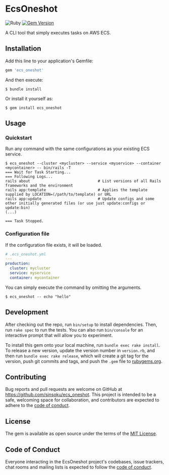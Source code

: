 # EcsOneshot

![Ruby](https://github.com/sinsoku/ecs_oneshot/workflows/Ruby/badge.svg)
[![Gem Version](https://badge.fury.io/rb/ecs_oneshot.svg)](https://badge.fury.io/rb/ecs_oneshot)

A CLI tool that simply executes tasks on AWS ECS.

## Installation

Add this line to your application's Gemfile:

```ruby
gem 'ecs_oneshot'
```

And then execute:

    $ bundle install

Or install it yourself as:

    $ gem install ecs_oneshot

## Usage

### Quickstart

Run any command with the same configurations as your existing ECS service.

```console
$ ecs_oneshot --cluster <mycluster> --service <myservice> --container <mycontainer> -- bin/rails -T
=== Wait for Task Starting...
=== Following Logs...
rails about                              # List versions of all Rails frameworks and the environment
rails app:template                       # Applies the template supplied by LOCATION=(/path/to/template) or URL
rails app:update                         # Update configs and some other initially generated files (or use just update:configs or update:bin)
(...)

=== Task Stopped.
```

### Configuration file

If the configuration file exists, it will be loaded.

```yaml
# .ecs_oneshot.yml
---
production:
  cluster: mycluster
  service: myservice
  container: mycontainer
```

You can simply execute the command by omitting the arguments.

```console
$ ecs_oneshot -- echo "hello"
```

## Development

After checking out the repo, run `bin/setup` to install dependencies. Then, run `rake spec` to run the tests. You can also run `bin/console` for an interactive prompt that will allow you to experiment.

To install this gem onto your local machine, run `bundle exec rake install`. To release a new version, update the version number in `version.rb`, and then run `bundle exec rake release`, which will create a git tag for the version, push git commits and tags, and push the `.gem` file to [rubygems.org](https://rubygems.org).

## Contributing

Bug reports and pull requests are welcome on GitHub at https://github.com/sinsoku/ecs_oneshot. This project is intended to be a safe, welcoming space for collaboration, and contributors are expected to adhere to the [code of conduct](https://github.com/sinsoku/ecs_oneshot/blob/master/CODE_OF_CONDUCT.md).


## License

The gem is available as open source under the terms of the [MIT License](https://opensource.org/licenses/MIT).

## Code of Conduct

Everyone interacting in the EcsOneshot project's codebases, issue trackers, chat rooms and mailing lists is expected to follow the [code of conduct](https://github.com/sinsoku/ecs_oneshot/blob/master/CODE_OF_CONDUCT.md).

